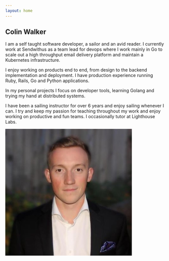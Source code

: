 ```yaml
---
layout: home
---
```


## Colin Walker

I am a self taught software developer, a sailor and an avid reader. I currently work at Sendwithus as a team lead for devops where I work mainly in Go to scale out a high throughput email delivery platform and maintain a Kubernetes infrastructure.

I enjoy working on products end to end, from design to the backend implementation and deployment. I have production experience running Ruby, Rails, Go and Python applications.

In my personal projects I focus on developer tools, learning Golang and trying my hand at distributed systems.

I have been a sailing instructor for over 6 years and enjoy sailing whenever I can. I try and keep my passion for teaching throughout my work and enjoy working on productive and fun teams. I occasionally tutor at Lighthouse Labs.

![me](/assets/images/me.jpg)
